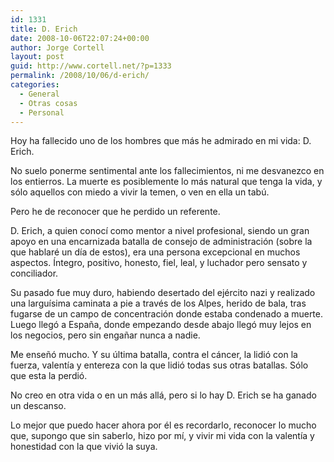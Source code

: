 ```yaml
---
id: 1331
title: D. Erich
date: 2008-10-06T22:07:24+00:00
author: Jorge Cortell
layout: post
guid: http://www.cortell.net/?p=1333
permalink: /2008/10/06/d-erich/
categories:
  - General
  - Otras cosas
  - Personal
---
```

Hoy ha fallecido uno de los hombres que más he admirado en mi vida: D. Erich.

No suelo ponerme sentimental ante los fallecimientos, ni me desvanezco en los entierros. La muerte es posiblemente lo más natural que tenga la vida, y sólo aquellos con miedo a vivir la temen, o ven en ella un tabú.

Pero he de reconocer que he perdido un referente.

D. Erich, a quien conocí como mentor a nivel profesional, siendo un gran apoyo en una encarnizada batalla de consejo de administración (sobre la que hablaré un día de estos), era una persona excepcional en muchos aspectos. Íntegro, positivo, honesto, fiel, leal, y luchador pero sensato y conciliador.

Su pasado fue muy duro, habiendo desertado del ejército nazi y realizado una larguísima caminata a pie a través de los Alpes, herido de bala, tras fugarse de un campo de concentración donde estaba condenado a muerte. Luego llegó a España, donde empezando desde abajo llegó muy lejos en los negocios, pero sin engañar nunca a nadie.

Me enseñó mucho. Y su última batalla, contra el cáncer, la lidió con la fuerza, valentía y entereza con la que lidió todas sus otras batallas. Sólo que esta la perdió.

No creo en otra vida o en un más allá, pero si lo hay D. Erich se ha ganado un descanso.

Lo mejor que puedo hacer ahora por él es recordarlo, reconocer lo mucho que, supongo que sin saberlo, hizo por mí, y vivir mi vida con la valentía y honestidad con la que vivió la suya.